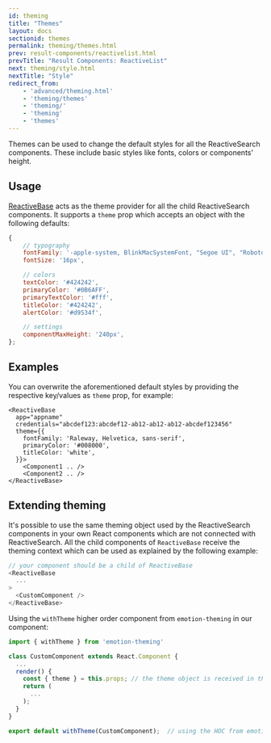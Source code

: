 ```yaml
---
id: theming
title: "Themes"
layout: docs
sectionid: themes
permalink: theming/themes.html
prev: result-components/reactivelist.html
prevTitle: "Result Components: ReactiveList"
next: theming/style.html
nextTitle: "Style"
redirect_from:
    - 'advanced/theming.html'
    - 'theming/themes'
    - 'theming/'
    - 'theming'
    - 'themes'
---
```


Themes can be used to change the default styles for all the ReactiveSearch components. These include basic styles like fonts, colors or components' height.

## Usage

[ReactiveBase](/getting-started/reactivebase.html) acts as the theme provider for all the child ReactiveSearch components. It supports a `theme` prop which accepts an object with the following defaults:

```js
{
	// typography
	fontFamily: '-apple-system, BlinkMacSystemFont, "Segoe UI", "Roboto", "Noto Sans", "Ubuntu", "Droid Sans", "Helvetica Neue", sans-serif',
	fontSize: '16px',

	// colors
	textColor: '#424242',
	primaryColor: '#0B6AFF',
	primaryTextColor: '#fff',
	titleColor: '#424242',
	alertColor: '#d9534f',

	// settings
	componentMaxHeight: '240px',
};
```

## Examples

You can overwrite the aforementioned default styles by providing the respective key/values as `theme` prop, for example:

```js{4-8}
<ReactiveBase
  app="appname"
  credentials="abcdef123:abcdef12-ab12-ab12-ab12-abcdef123456"
  theme={{
    fontFamily: 'Raleway, Helvetica, sans-serif',
    primaryColor: '#008000',
    titleColor: 'white',
  }}>
    <Component1 .. />
    <Component2 .. />
</ReactiveBase>
```

## Extending theming

It's possible to use the same theming object used by the ReactiveSearch components in your own React components which are not connected with ReactiveSearch. All the child components of `ReactiveBase` receive the theming context which can be used as explained by the following example:

```js
// your component should be a child of ReactiveBase
<ReactiveBase
  ...
>
  <CustomComponent />
</ReactiveBase>
```

Using the `withTheme` higher order component from `emotion-theming` in our component:

```js
import { withTheme } from 'emotion-theming'

class CustomComponent extends React.Component {
  ...
  render() {
    const { theme } = this.props; // the theme object is received in the props
    return (
      ...
    );
  }
}

export default withTheme(CustomComponent);  // using the HOC from emotion-theming
```